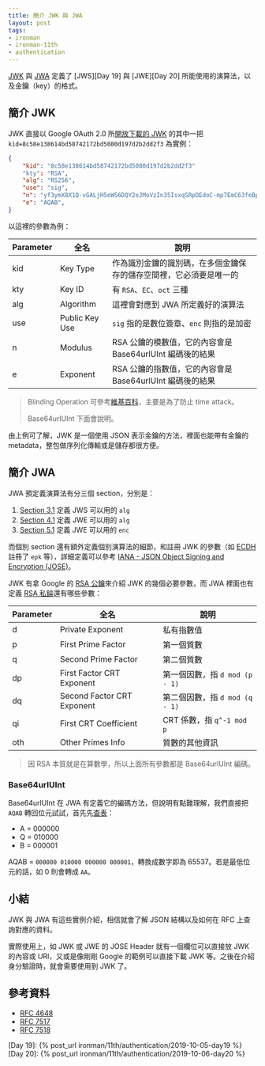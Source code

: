 ```yaml
---
title: 簡介 JWK 與 JWA
layout: post
tags:
- ironman
- ironman-11th
- authentication
---
```


[JWK][RFC 7517] 與 [JWA][RFC 7518] 定義了 [JWS][Day 19] 與 [JWE][Day 20] 所能使用的演算法，以及金鑰（key）的格式。

## 簡介 JWK 

JWK 直接以 Google OAuth 2.0 所[開放下載的 JWK](https://www.googleapis.com/oauth2/v3/certs) 的其中一把 `kid=8c58e138614bd58742172bd5080d197d2b2dd2f3` 為實例：

```json
{
    "kid": "8c58e138614bd58742172bd5080d197d2b2dd2f3"
    "kty": "RSA",
    "alg": "RS256",
    "use": "sig",
    "n": "yf3ymX8X1Q-vGALjH5eW56DQY2eJMoVzIn35IsxqSRpDEdoC-mp7EmC63feBp_1uRR9ITCwliuNYAV1yOmpSOstGDRknhp5mzmc_EovqDH4jwI_TWmsDMDZ7rHTKq5DFKzAVJlkk85OLbbt1PU1ZCF2eYtCzb57STrhvhmuAPgmoqROmNUKF5BcBQw7pvKqV2CjJRdKUmxs_zW9qNUYyDZaPYMfiloGjytsFsPp-lyQyxbXJoUbUD7jA6cUb3mOtzpROAgkYZyS740g-GZcVLapqAwC6UZxlCN-lXbGab7c-QrCMvDwfu2U3AQSvI38u95MabrjHZWsWRCbqJVfHIw",
    "e": "AQAB",
}
```

以這裡的參數為例：

| Parameter | 全名 | 說明 |
| --- | --- | --- |
| kid | Key Type | 作為識別金鑰的識別碼，在多個金鑰保存的儲存空間裡，它必須要是唯一的 |
| kty | Key ID | 有 `RSA`、`EC`、`oct` 三種 |
| alg | Algorithm | 這裡會對應到 JWA 所定義好的演算法 |
| use | Public Key Use | `sig` 指的是數位簽章、`enc` 則指的是加密 |
| n | Modulus | RSA 公鑰的模數值，它的內容會是 Base64urlUInt 編碼後的結果 |
| e | Exponent | RSA 公鑰的指數值，它的內容會是 Base64urlUInt 編碼後的結果 |

> Blinding Operation 可參考[維基百科](https://en.wikipedia.org/wiki/Blinding_(cryptography))，主要是為了防止 time attack。
>
> Base64urlUInt 下面會說明。

由上例可了解，JWK 是一個使用 JSON 表示金鑰的方法，裡面也能帶有金鑰的 metadata，整包做序列化傳輸或是儲存都很方便。

## 簡介 JWA

JWA 預定義演算法有分三個 section，分別是：

1. [Section 3.1](https://tools.ietf.org/html/rfc7518#section-3.1) 定義 JWS 可以用的 `alg`
2. [Section 4.1](https://tools.ietf.org/html/rfc7518#section-4.1) 定義 JWE 可以用的 `alg`
3. [Section 5.1](https://tools.ietf.org/html/rfc7518#section-5.1) 定義 JWE 可以用的 `enc`

而個別 section 還有額外定義個別演算法的細節，和註冊 JWK 的參數（如 [ECDH](https://tools.ietf.org/html/rfc7518#section-4.6.1) 註冊了 `epk` 等），詳細定義可以參考 [IANA - JSON Object Signing and Encryption (JOSE)](https://www.iana.org/assignments/jose/jose.xhtml)。

JWK 有拿 Google 的 [RSA 公鑰](https://tools.ietf.org/html/rfc7518#section-6.3.1)來介紹 JWK 的幾個必要參數，而 JWA 裡面也有定義 [RSA 私錀](https://tools.ietf.org/html/rfc7518#section-6.3.2)還有哪些參數：

| Parameter | 全名 | 說明 |
| --- | --- | --- |
| d | Private Exponent | 私有指數值 |
| p | First Prime Factor | 第一個質數 |
| q | Second Prime Factor | 第二個質數 |
| dp | First Factor CRT Exponent | 第一個因數，指 `d mod (p - 1)` |
| dq | Second Factor CRT Exponent | 第二個因數，指 `d mod (q - 1)` |
| qi | First CRT Coefficient | CRT 係數，指 `q^-1 mod p` |
| oth | Other Primes Info | 質數的其他資訊 |

> 因 RSA 本質就是在算數學，所以上面所有參數都是 Base64urlUInt 編碼。

### Base64urlUInt

Base64urlUInt 在 JWA 有定義它的編碼方法，但說明有點難理解，我們直接把 `AQAB` 轉回位元試試，首先先[查表](https://tools.ietf.org/html/rfc4648#section-4)：

* A = 000000
* Q = 010000
* B = 000001

AQAB = `000000 010000 000000 000001`，轉換成數字即為 65537。若是最低位元的話，如 0 則會轉成 `AA`。

## 小結

JWK 與 JWA 有這些實例介紹，相信就會了解 JSON 結構以及如何在 RFC 上查詢對應的資料。

實際使用上，如 JWK 或 JWE 的 JOSE Header 就有一個欄位可以直接放 JWK 的內容或 URI，又或是像剛剛 Google 的範例可以直接下載 JWK 等。之後在介紹身分驗證時，就會需要使用到 JWK 了。

## 參考資料

* [RFC 4648][]
* [RFC 7517][]
* [RFC 7518][]

[RFC 4648]: https://tools.ietf.org/html/rfc4648
[RFC 7517]: https://tools.ietf.org/html/rfc7517
[RFC 7518]: https://tools.ietf.org/html/rfc7518

[Day 19]: {% post_url ironman/11th/authentication/2019-10-05-day19 %}
[Day 20]: {% post_url ironman/11th/authentication/2019-10-06-day20 %}
